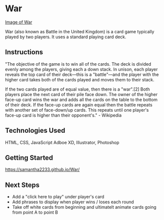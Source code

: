 # War

[Image of War](images/warss)

War (also known as Battle in the United Kingdom) is a card game typically played by two players. 
It uses a standard playing card deck.

## Instructions
"The objective of the game is to win all of the cards. The deck is divided evenly among the players, giving each a down stack. 
In unison, each player reveals the top card of their deck—this is a "battle"—and the player with the higher card takes both 
of the cards played and moves them to their stack.

If the two cards played are of equal value, then there is a "war".[2] Both players place the next card of their pile face 
down. The owner of the higher face-up card wins the war and adds all the cards on the table to the bottom of their deck.
If the face-up cards are again equal then the battle repeats with another set of face-down/up cards. 
This repeats until one player's face-up card is higher than their opponent's."  - Wikipedia

## Technologies Used
HTML, CSS, JavaScript
Adboe XD, Illustrator, Photoshop


## Getting Started
https://samantha2233.github.io/War/

## Next Steps
- Add a "click here to play" under player's card 
- Add phrases to display when player wins / loses each round
- Take off white cards from beginning and ultimatelt animate cards going from point A to point B
